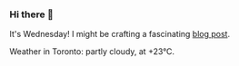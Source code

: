 ### Hi there :wave:

It's Wednesday! I might be crafting a fascinating [blog post](https://www.benjaminwuethrich.dev).

Weather in Toronto: partly cloudy, at +23°C.
